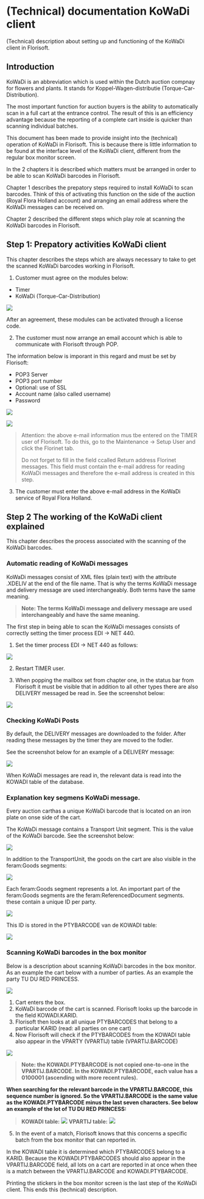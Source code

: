 # (Technical) documentation KoWaDi client
(Technical) description about setting up and functioning of the KoWaDi client in Florisoft.

## Introduction
KoWaDi is an abbreviation which is used within the Dutch auction compnay for flowers and plants. It stands for Koppel-Wagen-distributie (Torque-Car-Distribution).

The most important function for auction buyers is the ability to automatically scan in a full cart at the entrance control. The result of this is an efficiency advantage because the reporting of a complete cart inside is quicker than scanning individual batches.

This document has been made to provide insight into the (technical) operation of KoWaDi in Florisoft. This is because there is little information to be found at the interface level of the KoWaDi client, different from the regular box monitor screen.

In the 2 chapters it is described which matters must be arranged in order to be able to scan KoWaDi barcodes in Florisoft. 

Chapter 1 describes the prepatory steps required to install KoWaDi to scan barcodes. Think of this of activating this function on the side of the auction (Royal Flora Holland account) and arranging an email address where the KoWaDi messages can be received on.

Chapter 2 described the different steps which play role at scanning the KoWaDi barcodes in Florisoft.

## Step 1: Prepatory activities KoWaDi client
This chapter describes the steps which are always necessary to take to get the scanned KoWaDi barcodes working in Florisoft.

1. Customer must agree on the modules below:

- Timer
- KoWaDi (Torque-Car-Distribution)

![](media/2021-12-13-15-33-12.png)

After an agreement, these modules can be activated through a license code.

2. The customer must now arrange an email account which is able to communicate with Florisoft through POP.

The information below is imporant in this regard and must be set by Florisoft:

- POP3 Server
- POP3 port number
- Optional: use of SSL
- Account name (also called username)
- Password

![](media/2021-12-13-15-40-20.png)

![](media/2021-12-13-15-43-13.png)

> Attention: the above e-mail information mus tbe entered on the TIMER user of Florisoft. To do this, go to the Maintenance -> Setup User and click the Florinet tab.
>
> Do not forget to fill in the field ccalled Return address Florinet messages. This field must contain the e-mail address for reading KoWaDi messages and therefore the e-mail address is created in this step.

3. The customer must enter the above e-mail address in the KoWaDi service of Royal Flora Holland.

## Step 2 The working of the KoWaDi client explained
This chapter describes the process associated with the scanning of the KoWaDi barcodes.

### Automatic reading of KoWaDi messages
KoWaDi messages  consist of XML files (plain text) with the attribute .XDELIV at the end of the file name. That is why the terms KoWaDi message and delivery message are used interchangeably. Both terms have the same meaning.

> **Note: The terms KoWaDi message and delivery message are used interchangeably and have the same meaning.**

The first step in being able to scan the KoWaDi messages consists of correctly setting the timer process EDI -> NET 440.

1. Set the timer process EDI -> NET 440 as follows:

![](media/2021-12-21-08-56-01.png)

2. Restart TIMER user.

3. When popping the mailbox set from chapter one, in the status bar from Florisoft it must be visible that in addition to all other types there are also DELIVERY messaged be read in. See the screenshot below:

![](media/2021-12-21-09-06-53.png)

### Checking KoWaDi Posts
By default, the DELIVERY messages are downloaded to the folder. After reading these messages by the timer they are moved to the fodler.

See the screenshot below for an example of a DELIVERY message:

![](media/2021-12-21-09-20-50.png)

When KoWaDi messages are read in, the relevant data is read into the KOWADI table of the database.

### Explanation key segmens KoWaDi message.
Every auction carthas a unique KoWaDi barcode that is located on an iron plate on onse side of the cart.

The KoWaDi message contains a Transport Unit segment. This is the value of the KoWaDi barcode. See the screenshot below:

![](media/2021-12-21-09-32-56.png)

In addition to the TransportUnit, the goods on the cart are also visible in the feram:Goods segments:

![](media/2021-12-21-09-34-45.png)

Each feram:Goods segment represents a lot. An important part of the feram:Goods segments are the feram:ReferencedDocument segments. these contain a unique ID per party. 

![](media/2021-12-21-09-41-46.png)

This ID is stored in the PTYBARCODE van de KOWADI table:

![](media/2021-12-21-09-44-51.png)

### Scanning KoWaDi barcodes in the box monitor

Below is a description about scanning KoWaDi barcodes in the box monitor. As an example the cart below with a number of parties. As an example the party TU DU RED PRINCESS.

![](media/2021-12-21-09-52-01.png)

1. Cart enters the box.
2. KoWaDi barcode of the cart is scanned. Florisoft looks up the barcode in the field KOWADI.KARID.
3. Florisoft then looks at all unique PTYBARCODES that belong to a particular KARID (read: all parties on one cart)
4. Now Florisoft will check if the PTYBARCODES from the KOWADI table also appear in the VPARTY (VPARTIJ) table (VPARTIJ.BARCODE)

![](media/2021-12-21-10-19-03.png)

> **Note: the KOWADI.PTYBARCODE is not copied one-to-one in the VPARTIJ.BARCODE. In the KOWADI.PTYBARCODE, each value has a 0100001 (ascending with more recent rules).**
>
**When searching for the relevant barcode in the VPARTIJ.BARCODE, this sequence number is ignored. So the VPARTIJ.BARCODE is the same value as the KOWADI.PTYBARCODE minus the last seven characters. See below an example of the lot of TU DU RED PRINCESS:**
>
>**KOWADI table:**
![](media/2021-12-21-10-53-58.png)
>**VPARTIJ table:**
![](media/2021-12-21-10-54-25.png)

5. In the event of a match, Florisoft knows that this concerns a specific batch from the box monitor that can reported in.

In the KOWADI table it is determined which PTYBARCODES belong to a KARID. Because the KOWADI.PTYBARCODES should also appear in the VPARTIJ.BARCODE field, all lots on a cart are reported in at once when thee is a match between the VPARTIJ.BARCODE and KOWADI.PTYBARCODE.

Printing the stickers in the box monitor screen is the last step of the KoWaDi client. This ends this (technical) description.